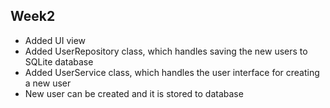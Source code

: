 ## Week2
- Added UI view
- Added UserRepository class, which handles saving the new users to SQLite database
- Added UserService class, which handles the user interface for creating a new user
- New user can be created and it is stored to database